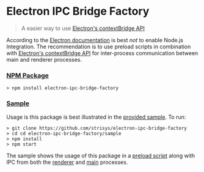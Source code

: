# Electron IPC Bridge Factory

> A easier way to use [Electron's contextBridge API](https://www.electronjs.org/docs/api/context-bridge)

According to the [Electron documentation](https://www.electronjs.org/docs/tutorial/security#2-do-not-enable-nodejs-integration-for-remote-content) is best *not* to enable Node.js Integration.  The recommendation is to use preload scripts in combination with [Electron's contextBridge API](https://www.electronjs.org/docs/api/context-bridge) for inter-process communication between main and renderer processes.  

### [NPM Package](https://www.npmjs.com/package/electron-ipc-bridge-factory)

	> npm install electron-ipc-bridge-factory

### [Sample](./sample)

Usage is this package is best illustrated in the [provided sample](./sample).  To run:

	> git clone https://github.com/strisys/electron-ipc-bridge-factory
	> cd cd electron-ipc-bridge-factory/sample
	> npm install
	> npm start

The sample shows the usage of this package in a [preload script](./sample/src/ts/desktop/views/shell/bridge.ts) along with IPC from both the [renderer](./sample/src/ts/desktop/views/shell/code-behind.ts) and [main](./sample/src/ts/desktop/views/shell/main.ts) processes.